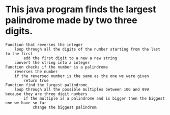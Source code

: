 # This java program finds the largest palindrome made by two three digits. 
	Function that reverses the integer
		loop through all the digits of the number starting from the last to the first
			add the first digit to a new a new string
		convert the string into a integer  
	Function checks if the number is a palindrome
		reverses the number
		if the reversed number is the same as the one we were given 
			return true
	Function find the largest palindrome
		loop through all the possible multiples between 100 and 999 because they are three digit numbers
			if the multiple is a palindrome and is bigger then the biggest one we have so far
				change the biggest palindrom
				